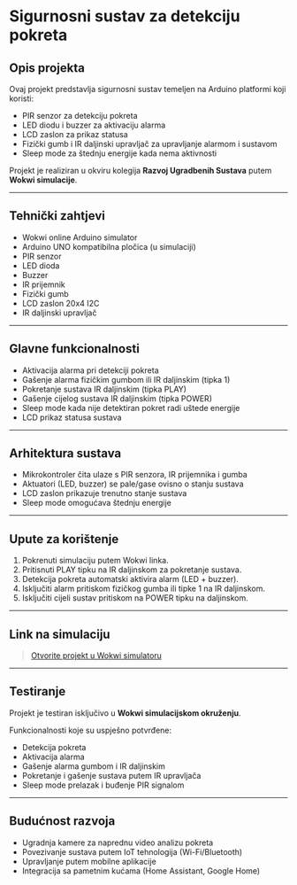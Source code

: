 # Sigurnosni sustav za detekciju pokreta

## Opis projekta
Ovaj projekt predstavlja sigurnosni sustav temeljen na Arduino platformi koji koristi:

- PIR senzor za detekciju pokreta
- LED diodu i buzzer za aktivaciju alarma
- LCD zaslon za prikaz statusa
- Fizički gumb i IR daljinski upravljač za upravljanje alarmom i sustavom
- Sleep mode za štednju energije kada nema aktivnosti

Projekt je realiziran u okviru kolegija **Razvoj Ugradbenih Sustava** putem **Wokwi simulacije**.

---

## Tehnički zahtjevi

- Wokwi online Arduino simulator
- Arduino UNO kompatibilna pločica (u simulaciji)
- PIR senzor
- LED dioda
- Buzzer
- IR prijemnik
- Fizički gumb
- LCD zaslon 20x4 I2C
- IR daljinski upravljač

---

## Glavne funkcionalnosti

- Aktivacija alarma pri detekciji pokreta
- Gašenje alarma fizičkim gumbom ili IR daljinskim (tipka 1)
- Pokretanje sustava IR daljinskim (tipka PLAY)
- Gašenje cijelog sustava IR daljinskim (tipka POWER)
- Sleep mode kada nije detektiran pokret radi uštede energije
- LCD prikaz statusa sustava

---

## Arhitektura sustava

- Mikrokontroler čita ulaze s PIR senzora, IR prijemnika i gumba
- Aktuatori (LED, buzzer) se pale/gase ovisno o stanju sustava
- LCD zaslon prikazuje trenutno stanje sustava
- Sleep mode omogućava štednju energije

---

## Upute za korištenje

1. Pokrenuti simulaciju putem Wokwi linka.
2. Pritisnuti PLAY tipku na IR daljinskom za pokretanje sustava.
3. Detekcija pokreta automatski aktivira alarm (LED + buzzer).
4. Isključiti alarm pritiskom fizičkog gumba ili tipke 1 na IR daljinskom.
5. Isključiti cijeli sustav pritiskom na POWER tipku na daljinskom.

---

## Link na simulaciju

> [Otvorite projekt u Wokwi simulatoru](https://wokwi.com/projects/429157360097100801)


---

## Testiranje

Projekt je testiran isključivo u **Wokwi simulacijskom okruženju**.

Funkcionalnosti koje su uspješno potvrđene:

- Detekcija pokreta
- Aktivacija alarma
- Gašenje alarma gumbom i IR daljinskim
- Pokretanje i gašenje sustava putem IR upravljača
- Sleep mode prelazak i buđenje PIR signalom

---

## Budućnost razvoja

- Ugradnja kamere za naprednu video analizu pokreta
- Povezivanje sustava putem IoT tehnologija (Wi-Fi/Bluetooth)
- Upravljanje putem mobilne aplikacije
- Integracija sa pametnim kućama (Home Assistant, Google Home)
